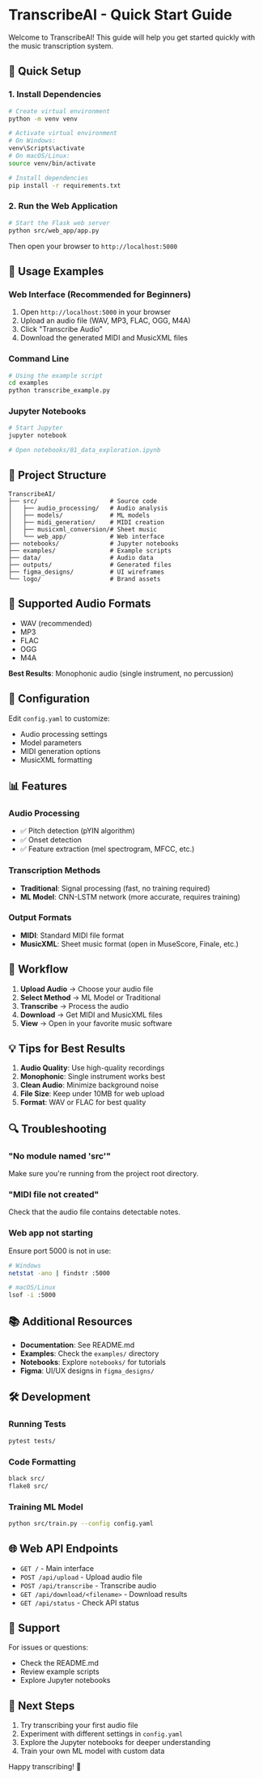 # TranscribeAI - Quick Start Guide

Welcome to TranscribeAI! This guide will help you get started quickly with the music transcription system.

## 🚀 Quick Setup

### 1. Install Dependencies

```bash
# Create virtual environment
python -m venv venv

# Activate virtual environment
# On Windows:
venv\Scripts\activate
# On macOS/Linux:
source venv/bin/activate

# Install dependencies
pip install -r requirements.txt
```

### 2. Run the Web Application

```bash
# Start the Flask web server
python src/web_app/app.py
```

Then open your browser to `http://localhost:5000`

## 📝 Usage Examples

### Web Interface (Recommended for Beginners)

1. Open `http://localhost:5000` in your browser
2. Upload an audio file (WAV, MP3, FLAC, OGG, M4A)
3. Click "Transcribe Audio"
4. Download the generated MIDI and MusicXML files

### Command Line

```bash
# Using the example script
cd examples
python transcribe_example.py
```

### Jupyter Notebooks

```bash
# Start Jupyter
jupyter notebook

# Open notebooks/01_data_exploration.ipynb
```

## 📁 Project Structure

```
TranscribeAI/
├── src/                    # Source code
│   ├── audio_processing/   # Audio analysis
│   ├── models/             # ML models
│   ├── midi_generation/    # MIDI creation
│   ├── musicxml_conversion/# Sheet music
│   └── web_app/            # Web interface
├── notebooks/              # Jupyter notebooks
├── examples/               # Example scripts
├── data/                   # Audio data
├── outputs/                # Generated files
├── figma_designs/          # UI wireframes
└── logo/                   # Brand assets
```

## 🎵 Supported Audio Formats

- WAV (recommended)
- MP3
- FLAC
- OGG
- M4A

**Best Results**: Monophonic audio (single instrument, no percussion)

## 🔧 Configuration

Edit `config.yaml` to customize:
- Audio processing settings
- Model parameters
- MIDI generation options
- MusicXML formatting

## 📊 Features

### Audio Processing
- ✅ Pitch detection (pYIN algorithm)
- ✅ Onset detection
- ✅ Feature extraction (mel spectrogram, MFCC, etc.)

### Transcription Methods
- **Traditional**: Signal processing (fast, no training required)
- **ML Model**: CNN-LSTM network (more accurate, requires training)

### Output Formats
- **MIDI**: Standard MIDI file format
- **MusicXML**: Sheet music format (open in MuseScore, Finale, etc.)

## 🎯 Workflow

1. **Upload Audio** → Choose your audio file
2. **Select Method** → ML Model or Traditional
3. **Transcribe** → Process the audio
4. **Download** → Get MIDI and MusicXML files
5. **View** → Open in your favorite music software

## 💡 Tips for Best Results

1. **Audio Quality**: Use high-quality recordings
2. **Monophonic**: Single instrument works best
3. **Clean Audio**: Minimize background noise
4. **File Size**: Keep under 10MB for web upload
5. **Format**: WAV or FLAC for best quality

## 🔍 Troubleshooting

### "No module named 'src'"
Make sure you're running from the project root directory.

### "MIDI file not created"
Check that the audio file contains detectable notes.

### Web app not starting
Ensure port 5000 is not in use:
```bash
# Windows
netstat -ano | findstr :5000

# macOS/Linux
lsof -i :5000
```

## 📚 Additional Resources

- **Documentation**: See README.md
- **Examples**: Check the `examples/` directory
- **Notebooks**: Explore `notebooks/` for tutorials
- **Figma**: UI/UX designs in `figma_designs/`

## 🛠️ Development

### Running Tests
```bash
pytest tests/
```

### Code Formatting
```bash
black src/
flake8 src/
```

### Training ML Model
```bash
python src/train.py --config config.yaml
```

## 🌐 Web API Endpoints

- `GET /` - Main interface
- `POST /api/upload` - Upload audio file
- `POST /api/transcribe` - Transcribe audio
- `GET /api/download/<filename>` - Download results
- `GET /api/status` - Check API status

## 📧 Support

For issues or questions:
- Check the README.md
- Review example scripts
- Explore Jupyter notebooks

## 🎉 Next Steps

1. Try transcribing your first audio file
2. Experiment with different settings in `config.yaml`
3. Explore the Jupyter notebooks for deeper understanding
4. Train your own ML model with custom data

Happy transcribing! 🎵
